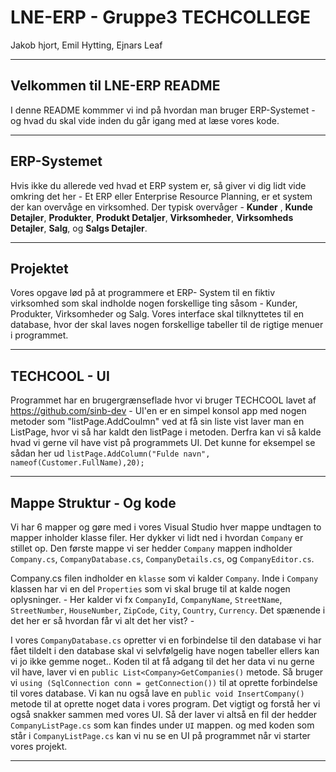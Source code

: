 # LNE-ERP - Gruppe3 TECHCOLLEGE 
Jakob hjort, Emil Hytting, Ejnars Leaf

-----------------------------------------------------------------------------

## Velkommen til LNE-ERP README 
I denne README kommmer vi ind på hvordan man bruger ERP-Systemet - 
og hvad du skal vide inden du går igang med at læse vores kode. 

-----------------------------------------------------------------------------

## ERP-Systemet
Hvis ikke du allerede ved hvad et ERP system er, så giver vi dig lidt vide omkring det her - 
Et ERP eller Enterprise Resource Planning, er et system der kan overvåge en virksomhed. Der typisk overvåger - 
**Kunder** , **Kunde Detajler**, **Produkter**, **Produkt Detaljer**, **Virksomheder**, **Virksomheds Detajler**, **Salg**, og **Salgs Detajler**. 

-----------------------------------------------------------------------------

## Projektet 
Vores opgave lød på at programmere et ERP- System til en fiktiv virksomhed som skal indholde nogen forskellige ting såsom - 
Kunder, Produkter, Virksomheder og Salg. Vores interface skal tilknyttetes til en database, hvor der skal laves nogen forskellige tabeller til de rigtige menuer i programmet. 

-----------------------------------------------------------------------------

## TECHCOOL - UI
Programmet har en brugergrænseflade hvor vi bruger TECHCOOL lavet af https://github.com/sinb-dev - 
UI'en er en simpel konsol app med nogen metoder som "listPage.AddCoulmn" ved at få sin liste vist laver man en ListPage, hvor vi så har kaldt den listPage i metoden. 
Derfra kan vi så kalde hvad vi gerne vil have vist på programmets UI. Det kunne for eksempel se sådan her ud `listPage.AddColumn("Fulde navn", nameof(Customer.FullName),20);`

-----------------------------------------------------------------------------
## Mappe Struktur - Og kode
Vi har 6 mapper og gøre med i vores Visual Studio hver mappe undtagen to mapper inholder klasse filer. Her dykker vi lidt ned i hvordan `Company` er stillet op. 
Den første mappe vi ser hedder `Company` mappen indholder `Company.cs`, `CompanyDatabase.cs`, `CompanyDetails.cs`, og `CompanyEditor.cs`.

Company.cs filen indholder en `klasse` som vi kalder `Company`. Inde i `Company` klassen har vi en del `Properties` som vi skal bruge til at kalde nogen oplysninger. -
Her kalder vi fx `CompanyId`, `CompanyName`, `StreetName`, `StreetNumber`, `HouseNumber`, `ZipCode`, `City`, `Country`, `Currency`. Det spænende i det her er så hvordan får vi alt det her vist? - 

I vores `CompanyDatabase.cs` opretter vi en forbindelse til den database vi har fået tildelt i den database skal vi selvfølgelig have nogen tabeller ellers kan vi jo ikke gemme noget..
Koden til at få adgang til det her data vi nu gerne vil have, laver vi en `public List<Company>GetCompanies()` metode. Så bruger vi `using (SqlConnection conn = getConnection())` til at oprette forbindelse til vores database. Vi kan nu også lave en `public void InsertCompany()` metode til at oprette noget data i vores program. Det vigtigt og forstå her vi også snakker sammen med vores UI. Så der laver vi altså en fil der hedder `CompanyListPage.cs` som kan findes under `UI` mappen. og med koden som står i `CompanyListPage.cs` kan vi nu se en UI på programmet når vi starter vores projekt.

-----------------------------------------------------------------------------







